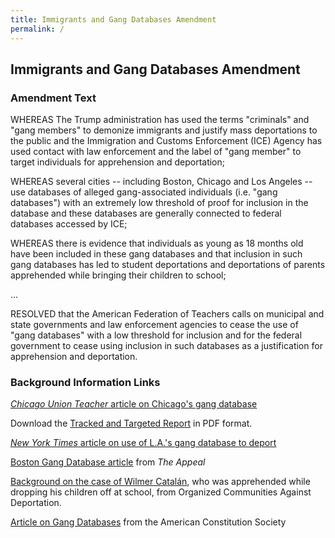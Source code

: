 ```yaml
---
title: Immigrants and Gang Databases Amendment
permalink: /
---
```

## Immigrants and Gang Databases Amendment

### Amendment Text

WHEREAS The Trump administration has used the terms "criminals" and "gang members" to demonize immigrants and justify mass deportations to the public and the Immigration and Customs Enforcement (ICE) Agency has used contact with law enforcement and the label of "gang member" to target individuals for apprehension and deportation; 

WHEREAS several cities -- including Boston, Chicago and Los Angeles -- use databases of alleged gang-associated individuals (i.e. "gang databases") with an extremely low threshold of proof for inclusion in the database and these databases are generally connected to federal databases accessed by ICE; 

WHEREAS there is evidence that individuals as young as 18 months old have been included in these gang databases and that inclusion in such gang databases has led to student deportations and deportations of parents apprehended while bringing their children to school; 

...

RESOLVED that the American Federation of Teachers calls on municipal and state governments and law enforcement agencies to cease the use of "gang databases" with a low threshold for inclusion and for the federal government to cease using inclusion in such databases as a justification for apprehension and deportation. 

### Background Information Links

[*Chicago Union Teacher* article on Chicago's gang database](https://www.ctunet.com/media/chicago-union-teacher/2018-06/chicagos-gang-database-has-no-place-in-our-schools)

Download the [Tracked and Targeted Report](http://erasethedatabase.com/wp-content/uploads/2018/02/Tracked-Targeted-0217.pdf) in PDF format.

[*New York Times* article on use of L.A.'s gang database to deport](https://www.nytimes.com/2017/01/10/us/gang-database-criticized-for-denying-due-process-may-be-used-for-deportations.html)

[Boston Gang Database article](https://theappeal.org/from-gang-allegations-to-deportation-how-boston-is-putting-its-immigrant-youth-in-harms-way-de3b0edc9327/) from *The Appeal*

[Background on the case of Wilmer Catal&aacute;n](http://organizedcommunities.org/wilmerlawsuit/), who was apprehended while dropping his children off at school, from Organized Communities Against Deportation.

[Article on Gang Databases](https://www.acslaw.org/acsblog/the-trouble-with-so-called-%E2%80%9Cgang-databases%E2%80%9D-no-refuge-in-the-%E2%80%9Csanctuary%E2%80%9D) from the American Constitution Society
